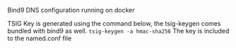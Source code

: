 Bind9 DNS configuration running on docker

TSIG Key is generated using the command below, the tsig-keygen comes bundled with bind9 as well.
`tsig-keygen -a hmac-sha256`
The key is included to the named.conf file